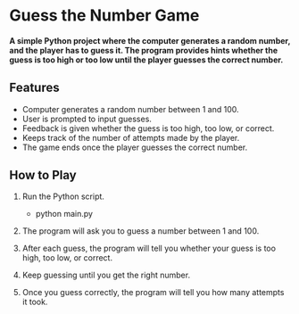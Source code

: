# Guess the Number Game



#### A simple Python project where the computer generates a random number, and the player has to guess it. The program provides hints whether the guess is too high or too low until the player guesses the correct number.

## Features
* Computer generates a random number between 1 and 100.
* User is prompted to input guesses.
* Feedback is given whether the guess is too high, too low, or correct.
* Keeps track of the number of attempts made by the player.
* The game ends once the player guesses the correct number.


## How to Play

1) Run the Python script.
    * python main.py
2) The program will ask you to guess a number between 1 and 100.

3) After each guess, the program will tell you whether your guess is too high, too low, or correct.

4) Keep guessing until you get the right number.

5) Once you guess correctly, the program will tell you how many attempts it took.
